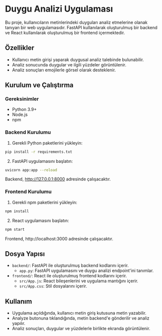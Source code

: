 # Duygu Analizi Uygulaması

Bu proje, kullanıcıların metinlerindeki duyguları analiz etmelerine olanak tanıyan bir web uygulamasıdır. FastAPI kullanılarak oluşturulmuş bir backend ve React kullanılarak oluşturulmuş bir frontend içermektedir.

## Özellikler

- Kullanıcı metin girişi yaparak duygusal analiz talebinde bulunabilir.
- Analiz sonucunda duygular ve ilgili yüzdeler görüntülenir.
- Analiz sonuçları emojilerle görsel olarak desteklenir.

## Kurulum ve Çalıştırma

### Gereksinimler

- Python 3.9+
- Node.js
- npm

### Backend Kurulumu

1. Gerekli Python paketlerini yükleyin:

```bash
pip install -r requirements.txt
```

2. FastAPI uygulamasını başlatın:

```bash
uvicorn app:app --reload
```

Backend, http://127.0.0.1:8000 adresinde çalışacaktır.

### Frontend Kurulumu

1. Gerekli npm paketlerini yükleyin:

```bash
npm install
```

2. React uygulamasını başlatın:

```bash
npm start
```

Frontend, http://localhost:3000 adresinde çalışacaktır.

## Dosya Yapısı

- `backend/`: FastAPI ile oluşturulmuş backend kodlarını içerir.
    - `app.py`: FastAPI uygulamasını ve duygu analizi endpoint'ini tanımlar.
- `frontend/`: React ile oluşturulmuş frontend kodlarını içerir.
    - `src/App.js`: React bileşenlerini ve uygulama mantığını içerir.
    - `src/App.css`: Stil dosyalarını içerir.

## Kullanım

- Uygulama açıldığında, kullanıcı metin giriş kutusuna metin yazabilir.
- Analyze butonuna tıklandığında, metin backend'e gönderilir ve analiz yapılır.
- Analiz sonuçları, duygular ve yüzdelerle birlikte ekranda görüntülenir.


